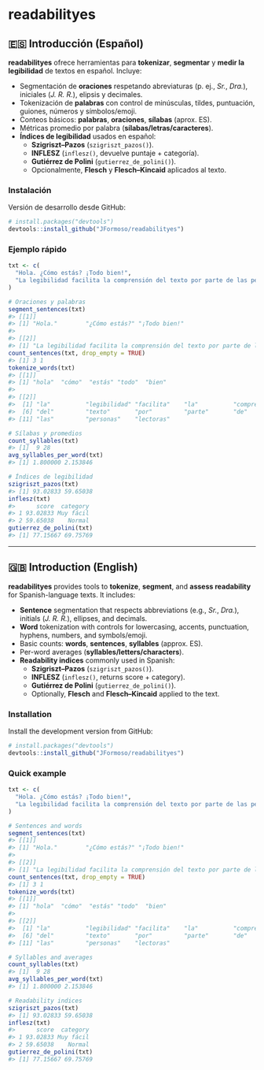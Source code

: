
<!-- README generado con usethis::use_readme_rmd() y adaptado -->

# readabilityes

<!-- badges: start -->

<!-- badges: end -->

## 🇪🇸 Introducción (Español)

**readabilityes** ofrece herramientas para **tokenizar**, **segmentar**
y **medir la legibilidad** de textos en español. Incluye:

- Segmentación de **oraciones** respetando abreviaturas (p. ej., *Sr.*,
  *Dra.*), iniciales (*J. R. R.*), elipsis y decimales.
- Tokenización de **palabras** con control de minúsculas, tildes,
  puntuación, guiones, números y símbolos/emoji.
- Conteos básicos: **palabras**, **oraciones**, **sílabas** (aprox. ES).
- Métricas promedio por palabra (**sílabas/letras/caracteres**).
- **Índices de legibilidad** usados en español:
  - **Szigriszt–Pazos** (`szigriszt_pazos()`).
  - **INFLESZ** (`inflesz()`, devuelve puntaje + categoría).
  - **Gutiérrez de Polini** (`gutierrez_de_polini()`).
  - Opcionalmente, **Flesch** y **Flesch–Kincaid** aplicados al texto.

### Instalación

Versión de desarrollo desde GitHub:

``` r
# install.packages("devtools")
devtools::install_github("JFormoso/readabilityes")
```

### Ejemplo rápido

``` r
txt <- c(
  "Hola. ¿Cómo estás? ¡Todo bien!",
  "La legibilidad facilita la comprensión del texto por parte de las personas lectoras."
)

# Oraciones y palabras
segment_sentences(txt)
#> [[1]]
#> [1] "Hola."        "¿Cómo estás?" "¡Todo bien!" 
#> 
#> [[2]]
#> [1] "La legibilidad facilita la comprensión del texto por parte de las personas lectoras."
count_sentences(txt, drop_empty = TRUE)
#> [1] 3 1
tokenize_words(txt)
#> [[1]]
#> [1] "hola"  "cómo"  "estás" "todo"  "bien" 
#> 
#> [[2]]
#>  [1] "la"          "legibilidad" "facilita"    "la"          "comprensión"
#>  [6] "del"         "texto"       "por"         "parte"       "de"         
#> [11] "las"         "personas"    "lectoras"

# Sílabas y promedios
count_syllables(txt)
#> [1]  9 28
avg_syllables_per_word(txt)
#> [1] 1.800000 2.153846

# Índices de legibilidad
szigriszt_pazos(txt)
#> [1] 93.02833 59.65038
inflesz(txt)                 
#>      score  category
#> 1 93.02833 Muy fácil
#> 2 59.65038    Normal
gutierrez_de_polini(txt)
#> [1] 77.15667 69.75769
```

------------------------------------------------------------------------

## 🇬🇧 Introduction (English)

**readabilityes** provides tools to **tokenize**, **segment**, and
**assess readability** for Spanish-language texts. It includes:

- **Sentence** segmentation that respects abbreviations (e.g., *Sr.*,
  *Dra.*), initials (*J. R. R.*), ellipses, and decimals.
- **Word** tokenization with controls for lowercasing, accents,
  punctuation, hyphens, numbers, and symbols/emoji.
- Basic counts: **words**, **sentences**, **syllables** (approx. ES).
- Per-word averages (**syllables/letters/characters**).
- **Readability indices** commonly used in Spanish:
  - **Szigriszt–Pazos** (`szigriszt_pazos()`).
  - **INFLESZ** (`inflesz()`, returns score + category).
  - **Gutiérrez de Polini** (`gutierrez_de_polini()`).
  - Optionally, **Flesch** and **Flesch–Kincaid** applied to the text.

### Installation

Install the development version from GitHub:

``` r
# install.packages("devtools")
devtools::install_github("JFormoso/readabilityes")
```

### Quick example

``` r
txt <- c(
  "Hola. ¿Cómo estás? ¡Todo bien!",
  "La legibilidad facilita la comprensión del texto por parte de las personas lectoras."
)

# Sentences and words
segment_sentences(txt)
#> [[1]]
#> [1] "Hola."        "¿Cómo estás?" "¡Todo bien!" 
#> 
#> [[2]]
#> [1] "La legibilidad facilita la comprensión del texto por parte de las personas lectoras."
count_sentences(txt, drop_empty = TRUE)
#> [1] 3 1
tokenize_words(txt)
#> [[1]]
#> [1] "hola"  "cómo"  "estás" "todo"  "bien" 
#> 
#> [[2]]
#>  [1] "la"          "legibilidad" "facilita"    "la"          "comprensión"
#>  [6] "del"         "texto"       "por"         "parte"       "de"         
#> [11] "las"         "personas"    "lectoras"

# Syllables and averages
count_syllables(txt)
#> [1]  9 28
avg_syllables_per_word(txt)
#> [1] 1.800000 2.153846

# Readability indices
szigriszt_pazos(txt)
#> [1] 93.02833 59.65038
inflesz(txt)                  
#>      score  category
#> 1 93.02833 Muy fácil
#> 2 59.65038    Normal
gutierrez_de_polini(txt)
#> [1] 77.15667 69.75769
```
